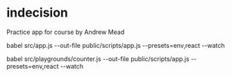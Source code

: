 # indecision
Practice app for course by Andrew Mead

babel src/app.js --out-file public/scripts/app.js --presets=env,react --watch

babel src/playgrounds/counter.js --out-file public/scripts/app.js --presets=env,react --watch